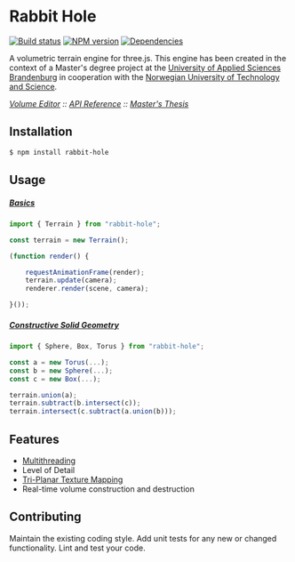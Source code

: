 # Rabbit Hole
[![Build status](https://travis-ci.org/vanruesc/rabbit-hole.svg?branch=master)](https://travis-ci.org/vanruesc/rabbit-hole)
[![NPM version](https://badge.fury.io/js/rabbit-hole.svg)](http://badge.fury.io/js/rabbit-hole)
[![Dependencies](https://david-dm.org/vanruesc/rabbit-hole.svg?branch=master)](https://david-dm.org/vanruesc/rabbit-hole)

A volumetric terrain engine for three.js. This engine has been created in the context of a Master's degree project at
the [University of Applied Sciences Brandenburg](https://www.th-brandenburg.de) in cooperation with the
[Norwegian University of Technology and Science](https://www.ntnu.no).

*[Volume Editor]() ::
[API Reference](http://vanruesc.github.io/rabbit-hole/docs) ::
[Master's Thesis](http://vanruesc.github.io/rabbit-hole/volumetric-terrain-rendering-with-webgl.pdf)*


## Installation

```sh
$ npm install rabbit-hole
``` 


## Usage

##### [Basics]()

```javascript
import { Terrain } from "rabbit-hole";

const terrain = new Terrain();

(function render() {

	requestAnimationFrame(render);
	terrain.update(camera);
	renderer.render(scene, camera);

}());
```

##### [Constructive Solid Geometry]()

```javascript
import { Sphere, Box, Torus } from "rabbit-hole";

const a = new Torus(...);
const b = new Sphere(...);
const c = new Box(...);

terrain.union(a);
terrain.subtract(b.intersect(c));
terrain.intersect(c.subtract(a.union(b)));
```


## Features

- [Multithreading](https://developer.mozilla.org/en-US/docs/Web/API/Web_Workers_API/Using_web_workers)
- Level of Detail
- [Tri-Planar Texture Mapping]()
- Real-time volume construction and destruction


## Contributing

Maintain the existing coding style. Add unit tests for any new or changed functionality. Lint and test your code.
